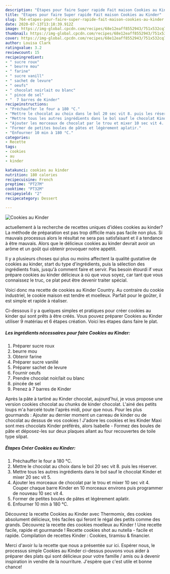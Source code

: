 ```yaml
---
description: "Étapes pour faire Super rapide Fait maison Cookies au Kinder"
title: "Étapes pour faire Super rapide Fait maison Cookies au Kinder"
slug: 764-etapes-pour-faire-super-rapide-fait-maison-cookies-au-kinder
date: 2020-07-13T13:18:39.912Z
image: https://img-global.cpcdn.com/recipes/68e12eaff8552943/751x532cq70/cookies-au-kinder-photo-principale-de-la-recette.jpg
thumbnail: https://img-global.cpcdn.com/recipes/68e12eaff8552943/751x532cq70/cookies-au-kinder-photo-principale-de-la-recette.jpg
cover: https://img-global.cpcdn.com/recipes/68e12eaff8552943/751x532cq70/cookies-au-kinder-photo-principale-de-la-recette.jpg
author: Louisa Clark
ratingvalue: 3.2
reviewcount: 15
recipeingredient:
- " sucre roux"
- " beurre mou"
- " farine"
- " sucre vanill"
- " sachet de levure"
- " oeufs"
- " chocolat noirlait ou blanc"
- " pince de sel"
- "  7 barres de Kinder"
recipeinstructions:
- "Préchauffer le four a 180 °C."
- "Mettre le chocolat au choix dans le bol 20 sec vit 8. puis les réserver."
- "Mettre tous les autres ingrédients dans le bol sauf le chocolat Kinder et mixer 20 sec vit 5."
- "Ajouter les morceaux de chocolat par le trou et mixer 10 sec vit 4. Couper chaque barre Kinder en 10 morceaux environs puis programmer de nouveau 10 sec vit 4."
- "Former de petites boules de pâtes et légèrement aplatir."
- "Enfourner 10 min à 180 °C."
categories:
- Recette
tags:
- cookies
- au
- kinder

katakunci: cookies au kinder 
nutrition: 180 calories
recipecuisine: French
preptime: "PT27M"
cooktime: "PT32M"
recipeyield: "2"
recipecategory: Dessert

---
```



![Cookies au Kinder](https://img-global.cpcdn.com/recipes/68e12eaff8552943/751x532cq70/cookies-au-kinder-photo-principale-de-la-recette.jpg)

actuellement à la recherche de recettes uniques d'idées cookies au kinder? La méthode de préparation est pas trop difficile mais pas facile non plus. Si mauvais processus alors le résultat ne sera pas satisfaisant et il a tendance à être mauvais. Alors que le délicieux cookies au kinder devrait avoir un arôme et un goût qui obtenir provoquer notre appétit.

Il y a plusieurs choses qui plus ou moins affectent la qualité gustative de cookies au kinder, start du type d'ingrédients, puis la sélection des ingrédients frais, jusqu'à comment faire et servir. Pas besoin étourdi if veux prépare cookies au kinder délicieux à où que vous soyez, car tant que vous connaissez le truc, ce plat peut être devenir traiter spécial.

Voici donc ma recette de cookies au Kinder Country. Au contraire du cookie industriel, le cookie maison est tendre et moelleux. Parfait pour le goûter, il est simple et rapide à réaliser.


Ci-dessous il y a quelques simples et pratiques pour créer cookies au kinder qui sont prêts à être créés. Vous pouvez préparer Cookies au Kinder utiliser 9 matériau et 6 étapes création. Voici les étapes dans faire le plat.

<!--inarticleads1-->

##### Les ingrédients nécessaires pour faire Cookies au Kinder:

1. Préparer  sucre roux
1.   beurre mou
1. Obtenir  farine
1. Préparer  sucre vanillé
1. Préparer  sachet de levure
1. Fournir  oeufs
1. Prendre  chocolat noir/lait ou blanc
1.   pincée de sel
1. Prenez  à 7 barres de Kinder


Après la pâte à tartiné au Kinder chocolat, aujourd&#39;hui, je vous propose une version cookies chocolat au chunks de kinder chocolat. L&#39;ainé des petits loups m&#39;a harcelé toute l&#39;après midi, pour que nous. Pour les plus gourmands : Ajouter au dernier moment un carreau de kinder ou de chocolat au dessus de vos cookies ! J&#39;adore les cookies et les Kinder Maxi sont mes chocolats Kinder préférés, alors Isabelle - Formez des boules de pâte et déposez-les sur deux plaques allant au four recouvertes de toile type silpat. 

<!--inarticleads2-->

##### Étapes Créer Cookies au Kinder:

1. Préchauffer le four a 180 °C.
1. Mettre le chocolat au choix dans le bol 20 sec vit 8. puis les réserver.
1. Mettre tous les autres ingrédients dans le bol sauf le chocolat Kinder et mixer 20 sec vit 5.
1. Ajouter les morceaux de chocolat par le trou et mixer 10 sec vit 4. Couper chaque barre Kinder en 10 morceaux environs puis programmer de nouveau 10 sec vit 4.
1. Former de petites boules de pâtes et légèrement aplatir.
1. Enfourner 10 min à 180 °C.


Découvrez la recette Cookies au Kinder avec Thermomix, des cookies absolument délicieux, très faciles qui feront le régal des petits comme des grands. Découvrez la recette des cookies moelleux au Kinder ! Une recette facile, rapide et gourmande ! Recette cookies shot au nutella - facile et rapide. Compilation de recettes Kinder : Cookies, tiramisu &amp; financier. 


Merci d'avoir lu la recette que nous a présentée sur ici. Espérer nous, le processus simple Cookies au Kinder ci-dessus pouvons vous aider à préparer des plats qui sont délicieux pour votre famille / amis ou à devenir inspiration in vendre de la nourriture. J'espère que c'est utile et bonne chance!

